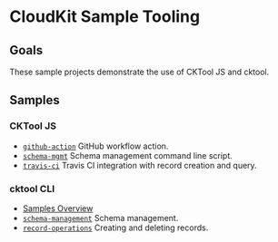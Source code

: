 # CloudKit Sample Tooling

## Goals

These sample projects demonstrate the use of CKTool JS and cktool.

## Samples

### CKTool JS

- [`github-action`](./CKTool-JS/github-action/README.md) GitHub workflow action.
- [`schema-mgmt`](./CKTool-JS/schema-mgmt/README.md) Schema management command line script.
- [`travis-ci`](./CKTool-JS/travis-ci/README.md) Travis CI integration with record creation and query.

### cktool CLI

- [Samples Overview](./cktool-cli/README.md)
- [`schema-management`](./cktool-cli/schema-management/README.md) Schema management.
- [`record-operations`](./cktool-cli/record-operations/README.md) Creating and deleting records.
